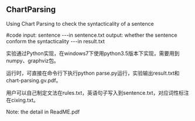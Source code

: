 ## ChartParsing
Using Chart Parsing to check the syntacticality of a sentence

#code
input: sentence ---in sentence.txt
output: whether the sentence conform the syntacticality ---in result.txt

实验通过Python实现，在windows7下使用python3.5版本下实现，需要用到numpy、graphviz包。

运行时，可直接在命令行下执行python parse.py运行，实验输出result.txt和chart-parsing.gv.pdf。

用户可以自己制定文法在rules.txt，英语句子写入到sentence.txt，对应词性标注在cixing.txt。


Note: the detail in ReadME.pdf